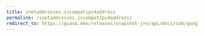 ```yaml
---
title: inetaddresses.iscompatipv4address
permalink: /inetaddresses.iscompatipv4address/
redirect_to: https://guava.dev/releases/snapshot-jre/api/docs/com/google/common/net/InetAddresses.html#isCompatIPv4Address-java.net.Inet6Address-
---
```

